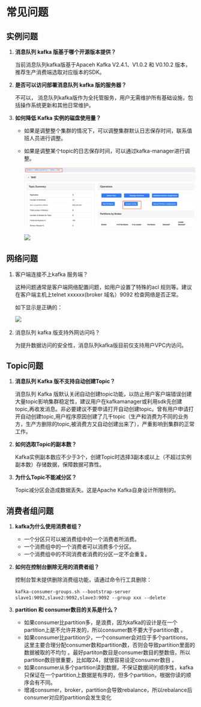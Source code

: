 # 常见问题

## 实例问题

1. **消息队列 kafka 版基于哪个开源版本提供？**

   当前消息队列kafka版基于Apaceh Kafka V2.4.1、V1.0.2 和 V0.10.2 版本， 推荐生产消费端选取对应版本的SDK。

2. **是否可以访问部署消息队列 kafka 版的服务器？**

   不可以， 消息队列kafka版作为全托管服务，用户无需维护所有基础设施，包括操作系统更新和其他日常维护。

3. **如何降低 Kafka 实例的磁盘使用量？**

    - 如果是调整整个集群的情况下，可以调整集群默认日志保存时间，联系值班人员进行调整。

    - 如果是调整某个topic的日志保存时间，可以通过kafka-manager进行调整。

      ![](../../../../image/Internet-Middleware/JCS-for-Kafka/kafka-003.png)

      ![](C:\Users\yinxingtao\Desktop\image\kafka-004.png)

## 网络问题

1. 客户端连接不上kafka 服务端？

   这种问题通常是客户端网络配置问题，如用户设置了特殊的acl 规则等。建议在客户端主机上telnet xxxxxx(broker 域名）9092 检查网络是否正常。

   如下显示是正确的：

   ![](C:\Users\yinxingtao\Desktop\image\kafka-001.png)

2. 消息队列 kafka 版支持外网访问吗？

   为提升数据访问的安全性，消息队列kafka版目前仅支持用户VPC内访问。

## Topic问题

1. **消息队列 Kafka 版不支持自动创建Topic？**

   消息队列 Kafka 版默认关闭自动创建topic功能，以防止用户客户端错误创建大量topic影响集群稳定性，建议用户在kafkamanager或利用sdk先创建topic,再收发消息。非必要建议不要申请打开自动创建topic。曾有用户申请打开自动创建topic,用户程序原因创建了几千topic（生产和消费为不同的业务方，生产方删除的topic,被消费方又自动创建出来了），严重影响到集群的正常工作。
   
2. **如何选取Topic的副本数？**

   Kafka实例副本数应不少于3个，创建Topic时选择3副本或以上（不超过实例副本数）存储数据，保障数据可靠性。

3. **为什么Topic不能减分区？**

   Topic减分区会造成数据丢失。这是Apache Kafka自身设计所限制的。

## 消费者组问题

1. **kafka为什么使用消费者组？**

   - 一个分区只可以被消费组中的一个消费者所消费。
   - 一个消费组中的一个消费者可以消费多个分区。
   - 一个消费组中的不同消费者消费的分区一定不会重复。

2. **如何在控制台删除无用的消费者组？**

    控制台暂未提供删除消费组功能，请通过命令行工具删除：

    ```
    kafka-consumer-groups.sh --bootstrap-server  slave1:9092,slave2:9092,slave3:9092 --group xxx --delete
    ```

3. **partition 和 consumer数目的关系是什么？**

   - 如果consumer比partition多，是浪费，因为kafka的设计是在一个partition上是不允许并发的，所以consumer数不要大于partition数 。
   - 如果consumer比partition少，一个consumer会对应于多个partitions，这里主要合理分配consumer数和partition数，否则会导致partition里面的数据被取的不均匀 。最好partiton数目是consumer数目的整数倍，所以partition数目很重要，比如取24，就很容易设定consumer数目 。
   - 如果consumer从多个partition读到数据，不保证数据间的顺序性，kafka只保证在一个partition上数据是有序的，但多个partition，根据你读的顺序会有不同。
   - 增减consumer，broker，partition会导致rebalance，所以rebalance后consumer对应的partition会发生变化











